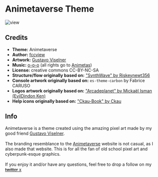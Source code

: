 # Animetaverse Theme

![view](https://i.imgur.com/skAkf2G.jpg)

## Credits

- **Theme:** Animetaverse
- **Author:** [fccview](https://x.com/fccview)
- **Artwork:** [Gustavo Viselner](https://x.com/PixelGustavo)
- **Music:** [o-o-o](https://x.com/the_real_ooo_io) (all rights go to [Animetas](https://x.com/Animetas1))
- **License:** creative commons CC-BY-NC-SA
- **Structure/flow originally based on:** ["SynthWave" by Riskeynewt356](https://github.com/Riskeynewt356/SynthWave/)
- **Console artwork originally based on:** `es-theme-carbon` by Fabrice CARUSO
- **Logos artwork originally based on:** ["Arcadeplanet" by Mickaël Isman (EvilDindon Ken)](https://github.com/EvilDindon/ES-THEME-ARCADEPLANET)
- **Help icons originally based on:** ["Ckau-Book" by Ckau](https://github.com/CkauNui/ckau-book)

## Info

Animetaverse is a theme created using the amazing pixel art made by my good friend [Gustavo Viselner](https://x.com/PixelGustavo). <br><br>
The branding resemblance to the [Animetaverse](https://www.animetaverse.club) website is not casual, as I also made that website. This is for all the fan of old school pixel art and cyberpunk-esque graphics. <br><br>
If you enjoy it and/or have any questions, feel free to drop a follow on my [<s>twitter</s> x](https://x.com/fccview)
